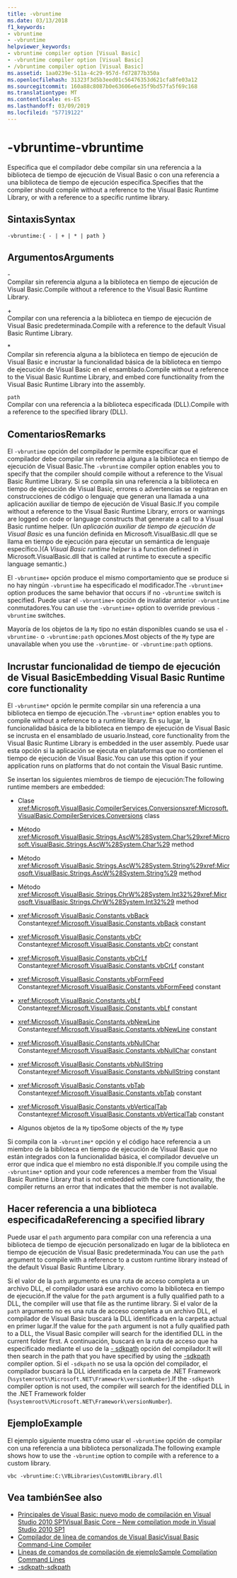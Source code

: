 ```yaml
---
title: -vbruntime
ms.date: 03/13/2018
f1_keywords:
- vbruntime
- -vbruntime
helpviewer_keywords:
- vbruntime compiler option [Visual Basic]
- -vbruntime compiler option [Visual Basic]
- /vbruntime compiler option [Visual Basic]
ms.assetid: 1aa0239e-511a-4c29-957d-fd72877b350a
ms.openlocfilehash: 31323f3d5b3eed01c56476353d621cfa8fe03a12
ms.sourcegitcommit: 160a88c8087b0e63606e6e35f9bd57fa5f69c168
ms.translationtype: MT
ms.contentlocale: es-ES
ms.lasthandoff: 03/09/2019
ms.locfileid: "57719122"
---
```

# <a name="-vbruntime"></a><span data-ttu-id="178c0-102">-vbruntime</span><span class="sxs-lookup"><span data-stu-id="178c0-102">-vbruntime</span></span>
<span data-ttu-id="178c0-103">Especifica que el compilador debe compilar sin una referencia a la biblioteca de tiempo de ejecución de Visual Basic o con una referencia a una biblioteca de tiempo de ejecución específica.</span><span class="sxs-lookup"><span data-stu-id="178c0-103">Specifies that the compiler should compile without a reference to the Visual Basic Runtime Library, or with a reference to a specific runtime library.</span></span>  
  
## <a name="syntax"></a><span data-ttu-id="178c0-104">Sintaxis</span><span class="sxs-lookup"><span data-stu-id="178c0-104">Syntax</span></span>  
  
```  
-vbruntime:{ - | + | * | path }  
```  
  
## <a name="arguments"></a><span data-ttu-id="178c0-105">Argumentos</span><span class="sxs-lookup"><span data-stu-id="178c0-105">Arguments</span></span>  
 \-  
 <span data-ttu-id="178c0-106">Compilar sin referencia alguna a la biblioteca en tiempo de ejecución de Visual Basic.</span><span class="sxs-lookup"><span data-stu-id="178c0-106">Compile without a reference to the Visual Basic Runtime Library.</span></span>  
  
 \+  
 <span data-ttu-id="178c0-107">Compilar con una referencia a la biblioteca en tiempo de ejecución de Visual Basic predeterminada.</span><span class="sxs-lookup"><span data-stu-id="178c0-107">Compile with a reference to the default Visual Basic Runtime Library.</span></span>  
  
 \*  
 <span data-ttu-id="178c0-108">Compilar sin referencia alguna a la biblioteca en tiempo de ejecución de Visual Basic e incrustar la funcionalidad básica de la biblioteca en tiempo de ejecución de Visual Basic en el ensamblado.</span><span class="sxs-lookup"><span data-stu-id="178c0-108">Compile without a reference to the Visual Basic Runtime Library, and embed core functionality from the Visual Basic Runtime Library into the assembly.</span></span>  
  
 `path`  
 <span data-ttu-id="178c0-109">Compilar con una referencia a la biblioteca especificada (DLL).</span><span class="sxs-lookup"><span data-stu-id="178c0-109">Compile with a reference to the specified library (DLL).</span></span>  
  
## <a name="remarks"></a><span data-ttu-id="178c0-110">Comentarios</span><span class="sxs-lookup"><span data-stu-id="178c0-110">Remarks</span></span>  
 <span data-ttu-id="178c0-111">El `-vbruntime` opción del compilador le permite especificar que el compilador debe compilar sin referencia alguna a la biblioteca en tiempo de ejecución de Visual Basic.</span><span class="sxs-lookup"><span data-stu-id="178c0-111">The `-vbruntime` compiler option enables you to specify that the compiler should compile without a reference to the Visual Basic Runtime Library.</span></span> <span data-ttu-id="178c0-112">Si se compila sin una referencia a la biblioteca en tiempo de ejecución de Visual Basic, errores o advertencias se registran en construcciones de código o lenguaje que generan una llamada a una aplicación auxiliar de tiempo de ejecución de Visual Basic.</span><span class="sxs-lookup"><span data-stu-id="178c0-112">If you compile without a reference to the Visual Basic Runtime Library, errors or warnings are logged on code or language constructs that generate a call to a Visual Basic runtime helper.</span></span> <span data-ttu-id="178c0-113">(Un *aplicación auxiliar de tiempo de ejecución de Visual Basic* es una función definida en Microsoft.VisualBasic.dll que se llama en tiempo de ejecución para ejecutar un semántica de lenguaje específico.)</span><span class="sxs-lookup"><span data-stu-id="178c0-113">(A *Visual Basic runtime helper* is a function defined in Microsoft.VisualBasic.dll that is called at runtime to execute a specific language semantic.)</span></span>  
  
 <span data-ttu-id="178c0-114">El `-vbruntime+` opción produce el mismo comportamiento que se produce si no hay ningún `-vbruntime` ha especificado el modificador.</span><span class="sxs-lookup"><span data-stu-id="178c0-114">The `-vbruntime+` option produces the same behavior that occurs if no `-vbruntime` switch is specified.</span></span> <span data-ttu-id="178c0-115">Puede usar el `-vbruntime+` opción de invalidar anterior `-vbruntime` conmutadores.</span><span class="sxs-lookup"><span data-stu-id="178c0-115">You can use the `-vbruntime+` option to override previous `-vbruntime` switches.</span></span>  
  
 <span data-ttu-id="178c0-116">Mayoría de los objetos de la `My` tipo no están disponibles cuando se usa el `-vbruntime-` o `-vbruntime:path` opciones.</span><span class="sxs-lookup"><span data-stu-id="178c0-116">Most objects of the `My` type are unavailable when you use the `-vbruntime-` or `-vbruntime:path` options.</span></span>  
  
## <a name="embedding-visual-basic-runtime-core-functionality"></a><span data-ttu-id="178c0-117">Incrustar funcionalidad de tiempo de ejecución de Visual Basic</span><span class="sxs-lookup"><span data-stu-id="178c0-117">Embedding Visual Basic Runtime core functionality</span></span>  
 <span data-ttu-id="178c0-118">El `-vbruntime*` opción le permite compilar sin una referencia a una biblioteca en tiempo de ejecución.</span><span class="sxs-lookup"><span data-stu-id="178c0-118">The `-vbruntime*` option enables you to compile without a reference to a runtime library.</span></span> <span data-ttu-id="178c0-119">En su lugar, la funcionalidad básica de la biblioteca en tiempo de ejecución de Visual Basic se incrusta en el ensamblado de usuario.</span><span class="sxs-lookup"><span data-stu-id="178c0-119">Instead, core functionality from the Visual Basic Runtime Library is embedded in the user assembly.</span></span> <span data-ttu-id="178c0-120">Puede usar esta opción si la aplicación se ejecuta en plataformas que no contienen el tiempo de ejecución de Visual Basic.</span><span class="sxs-lookup"><span data-stu-id="178c0-120">You can use this option if your application runs on platforms that do not contain the Visual Basic runtime.</span></span>  
  
 <span data-ttu-id="178c0-121">Se insertan los siguientes miembros de tiempo de ejecución:</span><span class="sxs-lookup"><span data-stu-id="178c0-121">The following runtime members are embedded:</span></span>  
  
-   <span data-ttu-id="178c0-122">Clase <xref:Microsoft.VisualBasic.CompilerServices.Conversions></span><span class="sxs-lookup"><span data-stu-id="178c0-122"><xref:Microsoft.VisualBasic.CompilerServices.Conversions> class</span></span>  
  
-   <span data-ttu-id="178c0-123">Método <xref:Microsoft.VisualBasic.Strings.AscW%28System.Char%29></span><span class="sxs-lookup"><span data-stu-id="178c0-123"><xref:Microsoft.VisualBasic.Strings.AscW%28System.Char%29> method</span></span>  
  
-   <span data-ttu-id="178c0-124">Método <xref:Microsoft.VisualBasic.Strings.AscW%28System.String%29></span><span class="sxs-lookup"><span data-stu-id="178c0-124"><xref:Microsoft.VisualBasic.Strings.AscW%28System.String%29> method</span></span>  
  
-   <span data-ttu-id="178c0-125">Método <xref:Microsoft.VisualBasic.Strings.ChrW%28System.Int32%29></span><span class="sxs-lookup"><span data-stu-id="178c0-125"><xref:Microsoft.VisualBasic.Strings.ChrW%28System.Int32%29> method</span></span>  
  
-   <span data-ttu-id="178c0-126"><xref:Microsoft.VisualBasic.Constants.vbBack> Constante</span><span class="sxs-lookup"><span data-stu-id="178c0-126"><xref:Microsoft.VisualBasic.Constants.vbBack> constant</span></span>  
  
-   <span data-ttu-id="178c0-127"><xref:Microsoft.VisualBasic.Constants.vbCr> Constante</span><span class="sxs-lookup"><span data-stu-id="178c0-127"><xref:Microsoft.VisualBasic.Constants.vbCr> constant</span></span>  
  
-   <span data-ttu-id="178c0-128"><xref:Microsoft.VisualBasic.Constants.vbCrLf> Constante</span><span class="sxs-lookup"><span data-stu-id="178c0-128"><xref:Microsoft.VisualBasic.Constants.vbCrLf> constant</span></span>  
  
-   <span data-ttu-id="178c0-129"><xref:Microsoft.VisualBasic.Constants.vbFormFeed> Constante</span><span class="sxs-lookup"><span data-stu-id="178c0-129"><xref:Microsoft.VisualBasic.Constants.vbFormFeed> constant</span></span>  
  
-   <span data-ttu-id="178c0-130"><xref:Microsoft.VisualBasic.Constants.vbLf> Constante</span><span class="sxs-lookup"><span data-stu-id="178c0-130"><xref:Microsoft.VisualBasic.Constants.vbLf> constant</span></span>  
  
-   <span data-ttu-id="178c0-131"><xref:Microsoft.VisualBasic.Constants.vbNewLine> Constante</span><span class="sxs-lookup"><span data-stu-id="178c0-131"><xref:Microsoft.VisualBasic.Constants.vbNewLine> constant</span></span>  
  
-   <span data-ttu-id="178c0-132"><xref:Microsoft.VisualBasic.Constants.vbNullChar> Constante</span><span class="sxs-lookup"><span data-stu-id="178c0-132"><xref:Microsoft.VisualBasic.Constants.vbNullChar> constant</span></span>  
  
-   <span data-ttu-id="178c0-133"><xref:Microsoft.VisualBasic.Constants.vbNullString> Constante</span><span class="sxs-lookup"><span data-stu-id="178c0-133"><xref:Microsoft.VisualBasic.Constants.vbNullString> constant</span></span>  
  
-   <span data-ttu-id="178c0-134"><xref:Microsoft.VisualBasic.Constants.vbTab> Constante</span><span class="sxs-lookup"><span data-stu-id="178c0-134"><xref:Microsoft.VisualBasic.Constants.vbTab> constant</span></span>  
  
-   <span data-ttu-id="178c0-135"><xref:Microsoft.VisualBasic.Constants.vbVerticalTab> Constante</span><span class="sxs-lookup"><span data-stu-id="178c0-135"><xref:Microsoft.VisualBasic.Constants.vbVerticalTab> constant</span></span>  
  
-   <span data-ttu-id="178c0-136">Algunos objetos de la `My` tipo</span><span class="sxs-lookup"><span data-stu-id="178c0-136">Some objects of the `My` type</span></span>  
  
 <span data-ttu-id="178c0-137">Si compila con la `-vbruntime*` opción y el código hace referencia a un miembro de la biblioteca en tiempo de ejecución de Visual Basic que no están integrados con la funcionalidad básica, el compilador devuelve un error que indica que el miembro no está disponible.</span><span class="sxs-lookup"><span data-stu-id="178c0-137">If you compile using the `-vbruntime*` option and your code references a member from the Visual Basic Runtime Library that is not embedded with the core functionality, the compiler returns an error that indicates that the member is not available.</span></span>  
  
## <a name="referencing-a-specified-library"></a><span data-ttu-id="178c0-138">Hacer referencia a una biblioteca especificada</span><span class="sxs-lookup"><span data-stu-id="178c0-138">Referencing a specified library</span></span>  
 <span data-ttu-id="178c0-139">Puede usar el `path` argumento para compilar con una referencia a una biblioteca de tiempo de ejecución personalizado en lugar de la biblioteca en tiempo de ejecución de Visual Basic predeterminada.</span><span class="sxs-lookup"><span data-stu-id="178c0-139">You can use the `path` argument to compile with a reference to a custom runtime library instead of the default Visual Basic Runtime Library.</span></span>  
  
 <span data-ttu-id="178c0-140">Si el valor de la `path` argumento es una ruta de acceso completa a un archivo DLL, el compilador usará ese archivo como la biblioteca en tiempo de ejecución.</span><span class="sxs-lookup"><span data-stu-id="178c0-140">If the value for the `path` argument is a fully qualified path to a DLL, the compiler will use that file as the runtime library.</span></span> <span data-ttu-id="178c0-141">Si el valor de la `path` argumento no es una ruta de acceso completa a un archivo DLL, el compilador de Visual Basic buscará la DLL identificada en la carpeta actual en primer lugar.</span><span class="sxs-lookup"><span data-stu-id="178c0-141">If the value for the `path` argument is not a fully qualified path to a DLL, the Visual Basic compiler will search for the identified DLL in the current folder first.</span></span> <span data-ttu-id="178c0-142">A continuación, buscará en la ruta de acceso que ha especificado mediante el uso de la [- sdkpath](../../../visual-basic/reference/command-line-compiler/sdkpath.md) opción del compilador.</span><span class="sxs-lookup"><span data-stu-id="178c0-142">It will then search in the path that you have specified by using the [-sdkpath](../../../visual-basic/reference/command-line-compiler/sdkpath.md) compiler option.</span></span> <span data-ttu-id="178c0-143">Si el `-sdkpath` no se usa la opción del compilador, el compilador buscará la DLL identificada en la carpeta de .NET Framework (`%systemroot%\Microsoft.NET\Framework\versionNumber`).</span><span class="sxs-lookup"><span data-stu-id="178c0-143">If the `-sdkpath` compiler option is not used, the compiler will search for the identified DLL in the .NET Framework folder (`%systemroot%\Microsoft.NET\Framework\versionNumber`).</span></span>  
  
## <a name="example"></a><span data-ttu-id="178c0-144">Ejemplo</span><span class="sxs-lookup"><span data-stu-id="178c0-144">Example</span></span>  
 <span data-ttu-id="178c0-145">El ejemplo siguiente muestra cómo usar el `-vbruntime` opción de compilar con una referencia a una biblioteca personalizada.</span><span class="sxs-lookup"><span data-stu-id="178c0-145">The following example shows how to use the `-vbruntime` option to compile with a reference to a custom library.</span></span>  
  
```console
vbc -vbruntime:C:\VBLibraries\CustomVBLibrary.dll  
```  
  
## <a name="see-also"></a><span data-ttu-id="178c0-146">Vea también</span><span class="sxs-lookup"><span data-stu-id="178c0-146">See also</span></span>
- [<span data-ttu-id="178c0-147">Principales de Visual Basic: nuevo modo de compilación en Visual Studio 2010 SP1</span><span class="sxs-lookup"><span data-stu-id="178c0-147">Visual Basic Core – New compilation mode in Visual Studio 2010 SP1</span></span>](https://devblogs.microsoft.com/vbteam/vb-core-new-compilation-mode-in-visual-studio-2010-sp1/)
- [<span data-ttu-id="178c0-148">Compilador de línea de comandos de Visual Basic</span><span class="sxs-lookup"><span data-stu-id="178c0-148">Visual Basic Command-Line Compiler</span></span>](../../../visual-basic/reference/command-line-compiler/index.md)
- [<span data-ttu-id="178c0-149">Líneas de comandos de compilación de ejemplo</span><span class="sxs-lookup"><span data-stu-id="178c0-149">Sample Compilation Command Lines</span></span>](../../../visual-basic/reference/command-line-compiler/sample-compilation-command-lines.md)
- [<span data-ttu-id="178c0-150">-sdkpath</span><span class="sxs-lookup"><span data-stu-id="178c0-150">-sdkpath</span></span>](../../../visual-basic/reference/command-line-compiler/sdkpath.md)
